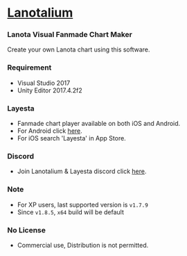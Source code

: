 # [Lanotalium](http://www.lanotalium.cn)
### Lanota Visual Fanmade Chart Maker
Create your own Lanota chart using this software.
### Requirement
- Visual Studio 2017
- Unity Editor 2017.4.2f2
### Layesta
- Fanmade chart player available on both iOS and Android.
- For Android click [here](pgyer.com/Layesta).
- For iOS search 'Layesta' in App Store.
### Discord
- Join Lanotalium & Layesta discord click [here](https://discord.gg/JkE9vm3).
### Note
- For XP users, last supported version is `v1.7.9`
- Since `v1.8.5`, `x64` build will be default
### No License
- Commercial use, Distribution is not permitted.
